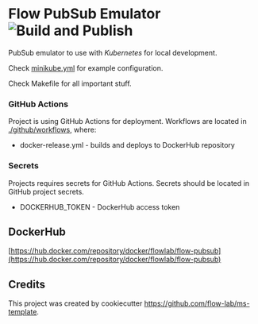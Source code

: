 # Flow PubSub Emulator ![Build and Publish](https://github.com/flow-lab/flow-pubsub/workflows/Build%20and%20Publish/badge.svg?branch=master)

PubSub emulator to use with _Kubernetes_ for local development. 

Check [minikube.yml](./minikube.yml) for example configuration.

Check Makefile for all important stuff.

### GitHub Actions

Project is using GitHub Actions for deployment. Workflows are located in [./github/workflows](./github/workflows), where:

- docker-release.yml - builds and deploys to DockerHub repository

### Secrets

Projects requires secrets for GitHub Actions. Secrets should be located in GitHub project secrets.

- DOCKERHUB_TOKEN - DockerHub access token

## DockerHub

[https://hub.docker.com/repository/docker/flowlab/flow-pubsub](https://hub.docker.com/repository/docker/flowlab/flow-pubsub)
 
## Credits

This project was created by cookiecutter https://github.com/flow-lab/ms-template.
